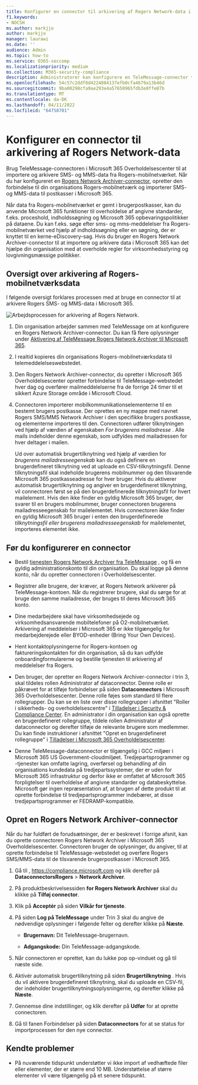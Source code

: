 ```yaml
---
title: Konfigurer en connector til arkivering af Rogers Network-data i Microsoft 365
f1.keywords:
- NOCSH
ms.author: markjjo
author: markjjo
manager: laurawi
ms.date: ''
audience: Admin
ms.topic: how-to
ms.service: O365-seccomp
ms.localizationpriority: medium
ms.collection: M365-security-compliance
description: Administratorer kan konfigurere en TeleMessage-connector til at importere og arkivere Rogers Network-data i Microsoft 365. Det giver dig mulighed for at arkivere data fra tredjepartsdatakilder i Microsoft 365 så du kan bruge funktioner til overholdelse af angivne standarder, f.eks. juridisk bevarelse, indholdssøgning og opbevaringspolitikker til at administrere din organisations tredjepartsdata.
ms.openlocfilehash: 54c57c2ddf8d4224884137efb0cfa4679a13b46d
ms.sourcegitcommit: 9ba00298cfa9ae293e4a57650965fdb3e8ffe07b
ms.translationtype: MT
ms.contentlocale: da-DK
ms.lasthandoff: 04/11/2022
ms.locfileid: "64758701"
---
```

# <a name="set-up-a-connector-to-archive-rogers-network-data"></a>Konfigurer en connector til arkivering af Rogers Network-data

Brug TeleMessage-connectoren i Microsoft 365 Overholdelsescenter til at importere og arkivere SMS- og MMS-data fra Rogers-mobilnetværket. Når du har konfigureret en [Rogers Network Archiver-connector](https://www.telemessage.com/mobile-archiver/network-archiver/rogers/), opretter den forbindelse til din organisations Rogers-mobilnetværk og importerer SMS- og MMS-data til postkasser i Microsoft 365.

Når data fra Rogers-mobilnetværket er gemt i brugerpostkasser, kan du anvende Microsoft 365 funktioner til overholdelse af angivne standarder, f.eks. proceshold, indholdssøgning og Microsoft 365 opbevaringspolitikker på dataene. Du kan f.eks. søge efter sms- og mms-meddelelser fra Rogers-mobilnetværket ved hjælp af indholdssøgning eller en søgning, der er knyttet til en kerne-eDiscovery-sag. Hvis du bruger en Rogers Network Archiver-connector til at importere og arkivere data i Microsoft 365 kan det hjælpe din organisation med at overholde regler for virksomhedsstyring og lovgivningsmæssige politikker.

## <a name="overview-of-archiving-rogers-mobile-network-data"></a>Oversigt over arkivering af Rogers-mobilnetværksdata

I følgende oversigt forklares processen med at bruge en connector til at arkivere Rogers SMS- og MMS-data i Microsoft 365.

![Arbejdsprocessen for arkivering af Rogers Network.](../media/RogersNetworkConnectorWorkflow.png)

1. Din organisation arbejder sammen med TeleMessage om at konfigurere en Rogers Network Archiver-connector. Du kan få flere oplysninger under [Aktivering af TeleMessage Rogers Network Archiver til Microsoft 365](https://www.telemessage.com/microsoft-365-activation-for-the-rogers-network-archiver/).

2. I realtid kopieres din organisations Rogers-mobilnetværksdata til telemeddelelseswebstedet.

3. Den Rogers Network Archiver-connector, du opretter i Microsoft 365 Overholdelsescenter opretter forbindelse til TeleMessage-webstedet hver dag og overfører mailmeddelelserne fra de forrige 24 timer til et sikkert Azure Storage område i Microsoft Cloud.

4. Connectoren importerer mobilkommunikationselementerne til en bestemt brugers postkasse. Der oprettes en ny mappe med navnet Rogers SMS/MMS Network Archiver i den specifikke brugers postkasse, og elementerne importeres til den. Connectoren udfører tilknytningen ved hjælp af værdien af egenskaben *For brugerens mailadresse* . Alle mails indeholder denne egenskab, som udfyldes med mailadressen for hver deltager i mailen.

   Ud over automatisk brugertilknytning ved hjælp af værdien for *brugerens mailadresseegenskab* kan du også definere en brugerdefineret tilknytning ved at uploade en CSV-tilknytningsfil. Denne tilknytningsfil skal indeholde brugerens mobilnummer og den tilsvarende Microsoft 365 postkasseadresse for hver bruger. Hvis du aktiverer automatisk brugertilknytning og angiver en brugerdefineret tilknytning, vil connectoren først se på den brugerdefinerede tilknytningsfil for hvert mailelement. Hvis den ikke finder en gyldig Microsoft 365 bruger, der svarer til en brugers mobilnummer, bruger connectoren brugerens mailadresseegenskab for mailelementet. Hvis connectoren ikke finder en gyldig Microsoft 365 bruger i enten den brugerdefinerede *tilknytningsfil eller brugerens mailadresseegenskab* for mailelementet, importeres elementet ikke.

## <a name="before-you-set-up-a-connector"></a>Før du konfigurerer en connector

- Bestil [tjenesten Rogers Network Archiver fra TeleMessage](https://www.telemessage.com/mobile-archiver/order-mobile-archiver-for-o365/) , og få en gyldig administrationskonto til din organisation. Du skal logge på denne konto, når du opretter connectoren i Overholdelsescenter.

- Registrer alle brugere, der kræver, at Rogers Network arkiverer på TeleMessage-kontoen. Når du registrerer brugere, skal du sørge for at bruge den samme mailadresse, der bruges til deres Microsoft 365 konto.

- Dine medarbejdere skal have virksomhedsejede og virksomhedsansvarende mobiltelefoner på O2-mobilnetværket. Arkivering af meddelelser i Microsoft 365 er ikke tilgængelig for medarbejderejede eller BYOD-enheder (Bring Your Own Devices).

- Hent kontaktoplysningerne for Rogers-kontoen og faktureringskontakten for din organisation, så du kan udfylde onboardingformularerne og bestille tjenesten til arkivering af meddelelser fra Rogers.

- Den bruger, der opretter en Rogers Network Archiver-connector i trin 3, skal tildeles rollen Administrator af dataconnector. Denne rolle er påkrævet for at tilføje forbindelser på siden **Dataconnectors** i Microsoft 365 Overholdelsescenter. Denne rolle føjes som standard til flere rollegrupper. Du kan se en liste over disse rollegrupper i afsnittet "Roller i sikkerheds- og overholdelsescentre" i [Tilladelser i Security & Compliance Center](../security/office-365-security/permissions-in-the-security-and-compliance-center.md#roles-in-the-security--compliance-center). En administrator i din organisation kan også oprette en brugerdefineret rollegruppe, tildele rollen Administrator af dataconnector og derefter tilføje de relevante brugere som medlemmer. Du kan finde instruktioner i afsnittet "Opret en brugerdefineret rollegruppe" i [Tilladelser i Microsoft 365 Overholdelsescenter](microsoft-365-compliance-center-permissions.md#create-a-custom-role-group).

- Denne TeleMessage-dataconnector er tilgængelig i GCC miljøer i Microsoft 365 US Government-cloudmiljøet. Tredjepartsprogrammer og -tjenester kan omfatte lagring, overførsel og behandling af din organisations kundedata på tredjepartssystemer, der er uden for Microsoft 365 infrastruktur og derfor ikke er omfattet af Microsoft 365 forpligtelser til overholdelse af angivne standarder og databeskyttelse. Microsoft gør ingen repræsentation af, at brugen af dette produkt til at oprette forbindelse til tredjepartsprogrammer indebærer, at disse tredjepartsprogrammer er FEDRAMP-kompatible.

## <a name="create-a-rogers-network-archiver-connector"></a>Opret en Rogers Network Archiver-connector

Når du har fuldført de forudsætninger, der er beskrevet i forrige afsnit, kan du oprette connectoren Rogers Network Archiver i Microsoft 365 Overholdelsescenter. Connectoren bruger de oplysninger, du angiver, til at oprette forbindelse til TeleMessage-webstedet og overføre Rogers SMS/MMS-data til de tilsvarende brugerpostkasser i Microsoft 365.

1. Gå til , <https://compliance.microsoft.com> og klik derefter på **DataconnectorsRogers** >  **Network Archiver**.

2. På produktbeskrivelsessiden **for Rogers Network Archiver** skal du klikke på **Tilføj connector**.

3. Klik på **Acceptér** på siden **Vilkår for tjeneste**.

4. På siden **Log på TeleMessage** under Trin 3 skal du angive de nødvendige oplysninger i følgende felter og derefter klikke på **Næste**.

    - **Brugernavn:** Dit TeleMessage-brugernavn.

    - **Adgangskode:** Din TeleMessage-adgangskode.

5. Når connectoren er oprettet, kan du lukke pop op-vinduet og gå til næste side.

6. Aktivér automatisk brugertilknytning på siden **Brugertilknytning** . Hvis du vil aktivere brugerdefineret tilknytning, skal du uploade en CSV-fil, der indeholder brugertilknytningsoplysningerne, og derefter klikke på **Næste**.

7. Gennemse dine indstillinger, og klik derefter på **Udfør** for at oprette connectoren.

8. Gå til fanen Forbindelser på siden **Dataconnectors** for at se status for importprocessen for den nye connector.

## <a name="known-issues"></a>Kendte problemer

- På nuværende tidspunkt understøtter vi ikke import af vedhæftede filer eller elementer, der er større end 10 MB. Understøttelse af større elementer vil være tilgængelig på et senere tidspunkt.
